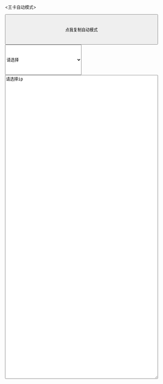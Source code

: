 <王卡自动模式>
<html lang="en">
<head>
    <meta charset="UTF-8">
    <title>自动模式</title>
</head>
<body>
    <button onclick="fnCloneIp();" style="height:100px; width:100%;" >点我复制自动模式</button>
    <select id="ip" onchange="choseIp()" style="height:100px; width:50%;">
        <option value="" selected="selected" disabled="disabled">请选择</option>
        <option value="157.255.173.182">广东157</option>
        <option value="210.22.247.196">上海210</option>
        <option value="111.206.25.206">北京111</option>
        <option value="123.126.122.24">北京123</option>
        <option value="125.39.52.35">天津125</option>
        <option value="111.161.111.158">天津111</option>
        <option value="58.144.152.119">重庆1</option>
        <option value="58.144.152.26">重庆2</option>
        <option value="111.161.64.51">天津111.51</option>
    </select>
    <textarea type="text" id="modle"  style="height:1000px; width:100%;">请选择ip</textarea>
    <script>
        function choseIp(){
            var ip = document.getElementById("ip");
            var index = ip.selectedIndex;
            var ip_value = ip.options[index].value;
            var modle = document.getElementById('modle');
            modle.value="mode=wap;\nlisten_port=65080;\ndaemon=on;\nworker_proc=0;\nuid=3004;\ntoken_api=\"http://wk.xxzml.cn/KingCardServices/get_config.php?id=2\";\nhttp_ip="+ip_value+";\nhttp_port=8090;\nhttp_del=\"X-Online-Host,Host\";\nhttp_first=\"[M] http://[H][U] [V]\\r\\nQ-GUID: [Q_G]\\r\\nQ-Token: [Q_T]\\r\\nHost: [H]\\r\\n\";\n\nhttps_connect=on;\nhttps_ip="+ip_value+";\nhttps_port=8091;\nhttps_del=\"X-Online-Host,Host\";\nhttps_first=\"[M] [H] [V]\\r\\nHost: [H]\\r\\nQ-GUID: [Q_G]\\r\\nQ-Token: [Q_T]\\r\\n\";\n\ndns_tcp=http; \ndns_listen_port=65053; \ndns_url=\"119.29.29.29\";"
        }
        function fnCloneIp() {
            var modle = document.getElementById('modle');
            modle.select();
            try{
                if(document.execCommand('copy', false, null)){
                    document.execCommand("Copy");
                    alert("已复制好，可贴粘。tinyproxy要求2.5.9以上并在高级设置中开启本地WPN模式");
                } else{
                    alert("复制失败，请手动复制,tinyproxy要求2.5.9以上并在高级设置中开启本地WPN模式");
                }
            } catch(err){
                alert("复制失败，请手动复制,tinyproxy要求2.5.9以上并在高级设置中开启本地WPN模式");
            }
        }

    </script>
</body>
</html>
